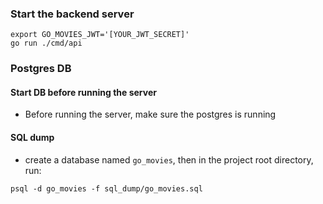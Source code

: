 ### Start the backend server

```
export GO_MOVIES_JWT='[YOUR_JWT_SECRET]'
go run ./cmd/api
```

### Postgres DB

#### Start DB before running the server

- Before running the server, make sure the postgres is running

#### SQL dump

- create a database named `go_movies`, then in the project root directory, run:

```
psql -d go_movies -f sql_dump/go_movies.sql
```

